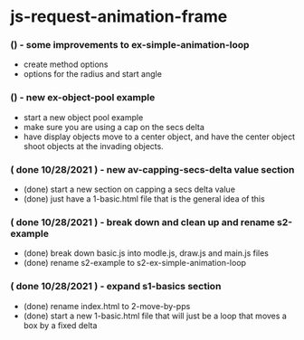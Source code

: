 # js-request-animation-frame



### () - some improvements to ex-simple-animation-loop
* create method options
* options for the radius and start angle

### () - new ex-object-pool example
* start a new object pool example
* make sure you are using a cap on the secs delta
* have display objects move to a center object, and have the center object shoot objects at the invading objects.

### ( done 10/28/2021 ) - new av-capping-secs-delta value section
* (done) start a new section on capping a secs delta value
* (done) just have a 1-basic.html file that is the general idea of this

### ( done 10/28/2021 ) - break down and clean up and rename s2-example
* (done) break down basic.js into modle.js, draw.js and main.js files
* (done) rename s2-example to s2-ex-simple-animation-loop

### ( done 10/28/2021 ) - expand s1-basics section
* (done) rename index.html to 2-move-by-pps
* (done) start a new 1-basic.html file that will just be a loop that moves a box by a fixed delta

